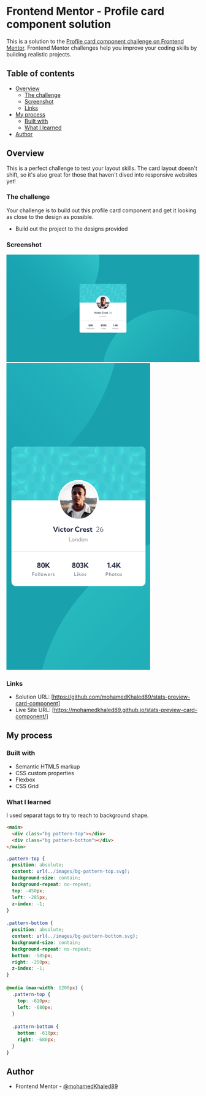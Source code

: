 # Frontend Mentor - Profile card component solution

This is a solution to the [Profile card component challenge on Frontend Mentor](https://www.frontendmentor.io/challenges/profile-card-component-cfArpWshJ). Frontend Mentor challenges help you improve your coding skills by building realistic projects.

## Table of contents

- [Overview](#overview)
  - [The challenge](#the-challenge)
  - [Screenshot](#screenshot)
  - [Links](#links)
- [My process](#my-process)
  - [Built with](#built-with)
  - [What I learned](#what-i-learned)
- [Author](#author)

## Overview

This is a perfect challenge to test your layout skills. The card layout doesn't shift, so it's also great for those that haven't dived into responsive websites yet!

### The challenge

Your challenge is to build out this profile card component and get it looking as close to the design as possible.

- Build out the project to the designs provided

### Screenshot

![Desktop Design](./screenshot/desktop-design-1440px.png)
![Mobile Design](./screenshot/mobile-design-375px.png)

### Links

- Solution URL: [https://github.com/mohamedKhaled89/stats-preview-card-component]
- Live Site URL: [https://mohamedkhaled89.github.io/stats-preview-card-component/]

## My process

### Built with

- Semantic HTML5 markup
- CSS custom properties
- Flexbox
- CSS Grid

### What I learned

I used separat tags to try to reach to background shape.

```html
<main>
  <div class="bg pattern-top"></div>
  <div class="bg pattern-bottom"></div>
</main>
```

```css
.pattern-top {
  position: absolute;
  content: url(../images/bg-pattern-top.svg);
  background-size: contain;
  background-repeat: no-repeat;
  top: -450px;
  left: -285px;
  z-index: -1;
}

.pattern-bottom {
  position: absolute;
  content: url(../images/bg-pattern-bottom.svg);
  background-size: contain;
  background-repeat: no-repeat;
  bottom: -585px;
  right: -250px;
  z-index: -1;
}

@media (max-width: 1200px) {
  .pattern-top {
    top: -610px;
    left: -680px;
  }

  .pattern-bottom {
    bottom: -610px;
    right: -680px;
  }
}
```

## Author

- Frontend Mentor - [@mohamedKhaled89](https://www.frontendmentor.io/profile/mohamedKhaled89)
